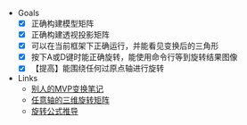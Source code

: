 - Goals
  - [x] 正确构建模型矩阵
  - [x] 正确构建透视投影矩阵
  - [x] 可以在当前框架下正确运行，并能看见变换后的三角形
  - [x] 按下A或D键时能正确旋转，能使用命令行等到旋转结果图像
  - [x] 【提高】能围绕任何过原点轴进行旋转
- Links
  - [别人的MVP变换笔记](https://blog.csdn.net/qq_43149051/article/details/105925787)
  - [任意轴的三维旋转矩阵](https://blog.csdn.net/qq_44800780/article/details/102895109)
  - [旋转公式推导](https://spaces.ac.cn/archives/2224)
